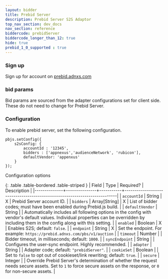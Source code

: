 ```yaml
---
layout: bidder
title: Prebid Server
description: Prebid Server S2S Adaptor
top_nav_section: dev_docs
nav_section: reference
biddercode: prebidServer
biddercode_longer_than_12: true
hide: true
prebid_1_0_supported : true
---
```


### Sign up

Sign up for account on [prebid.adnxs.com](https://prebid.adnxs.com)

### bid params

Bid params are sourced from the adapter configurations set for client side. These do not need to change for Prebid Server. 

### Configuration
To enable prebid server, set the following configuration. 

```
pbjs.setConfig({
    s2sConfig: {
        accountId : '12345',
        bidders : ['appnexus','audienceNetwork', 'rubicon'], 
        defaultVendor: 'appenxus'
    }
});
```
Configuration options

{: .table .table-bordered .table-striped }
| Field        | Type          | Required? | Description                                                              |
|--------------+---------------+-----------+--------------------------------------------------------------------------|
| `accountId`  | String        | X         | Prebid Server account ID.                                                |
| `bidders`    | Array[String] | X         | List of bidder codes; must have been enabled during Prebid.js build.     |
| `defaultVendor` | String     |           | Automatically includes all following options in the config with vendor's default values.  Individual properties can be overridden by including them in the config along with this setting. | 
| `enabled`    | Boolean       | X         | Enables S2S; default: `false`.                                           |
| `endpoint`   | String        | X         | Set the endpoint. For example: `https://prebid.adnxs.com/pbs/v1/auction` |
| `timeout`    | Number        |           | Bidder timeout, in milliseconds; default: `1000`.                         |
| `syncEndpoint` | String     |           | Configures the user-sync endpoint. Highly recommended.                    |
| `adapter`    | String        |           | Adapter code; default: `"prebidServer"`.                                  |
| `cookieSet`  | Boolean       |           | Set to `false` to opt out of cookieset/link rewriting; default: `true`.   |
| `secure`     | Integer       |           | Override Prebid Server's determination of whether the request needs secure assets. Set to `1` to force secure assets on the response, or `0` for non-secure assets. |
